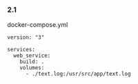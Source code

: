 ### 2.1

docker-compose.yml

```
version: "3"

services:
  web_service:
    build: .
    volumes: 
      - ./text.log:/usr/src/app/text.log 
```
